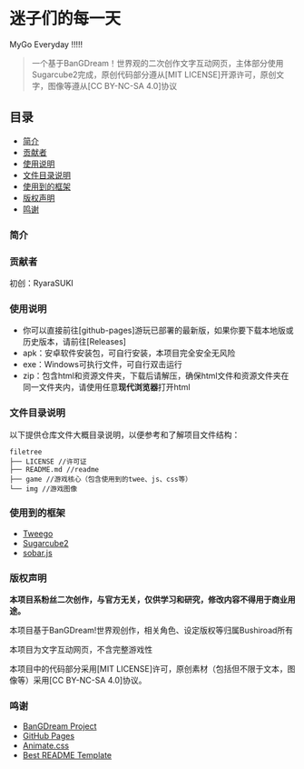 
# 迷子们的每一天
 MyGo Everyday !!!!!

 > 一个基于BanGDream！世界观的二次创作文字互动网页，主体部分使用Sugarcube2完成，原创代码部分遵从[MIT LICENSE]开源许可，原创文字，图像等遵从[CC BY-NC-SA 4.0]协议
 
## 目录

- [简介](#简介)
- [贡献者](#贡献者)
- [使用说明](#使用说明)
- [文件目录说明](#文件目录说明)
- [使用到的框架](#使用到的框架)
- [版权声明](#版权声明)
- [鸣谢](#鸣谢)

### 简介



### 贡献者

初创：RyaraSUKI

### 使用说明

- 你可以直接前往[github-pages]游玩已部署的最新版，如果你要下载本地版或历史版本，请前往[Releases]
- apk：安卓软件安装包，可自行安装，本项目完全安全无风险
- exe：Windows可执行文件，可自行双击运行
- zip：包含html和资源文件夹，下载后请解压，确保html文件和资源文件夹在同一文件夹内，请使用任意**现代浏览器**打开html

### 文件目录说明

以下提供仓库文件大概目录说明，以便参考和了解项目文件结构：
```
filetree 
├── LICENSE //许可证
├── README.md //readme
├── game //游戏核心（包含使用到的twee、js、css等）
└── img //游戏图像

```

### 使用到的框架

- [Tweego](https://github.com/tmedwards/tweego)
- [Sugarcube2](https://github.com/tmedwards/sugarcube-2)
- [sobar.js](https://soberjs.com/)

### 版权声明

**本项目系粉丝二次创作，与官方无关，仅供学习和研究，修改内容不得用于商业用途。**

本项目基于BanGDream!世界观创作，相关角色、设定版权等归属Bushiroad所有

本项目为文字互动网页，不含完整游戏性

本项目中的代码部分采用[MIT LICENSE]许可，原创素材（包括但不限于文本，图像等）采用[CC BY-NC-SA 4.0]协议。

### 鸣谢

- [BanGDream Project](https://bang-dream.com)
- [GitHub Pages](https://pages.github.com)
- [Animate.css](https://daneden.github.io/animate.css)
- [Best README Template](https://github.com/shaojintian/Best_README_template)


